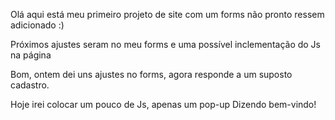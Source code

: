 Olá aqui está meu primeiro projeto de site com um forms não pronto ressem adicionado :)

Próximos ajustes seram no meu forms e uma possível inclementação do Js na página

Bom, ontem dei uns ajustes no forms, agora responde a um suposto cadastro.

Hoje irei colocar um pouco de Js, apenas um pop-up Dizendo bem-vindo!